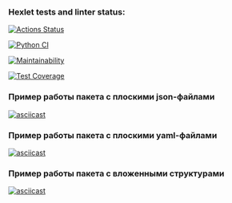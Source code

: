 ### Hexlet tests and linter status:
[![Actions Status](https://github.com/Namoralnovolevih/python-project-50/actions/workflows/hexlet-check.yml/badge.svg)](https://github.com/Namoralnovolevih/python-project-50/actions)

[![Python CI](https://github.com/Namoralnovolevih/python-project-50/actions/workflows/CI-Python.yml/badge.svg)](https://github.com/Namoralnovolevih/python-project-50/actions/workflows/CI-Python.yml)

[![Maintainability](https://api.codeclimate.com/v1/badges/fe01c41e63c7fd831c63/maintainability)](https://codeclimate.com/github/Namoralnovolevih/python-project-50/maintainability)

[![Test Coverage](https://api.codeclimate.com/v1/badges/fe01c41e63c7fd831c63/test_coverage)](https://codeclimate.com/github/Namoralnovolevih/python-project-50/test_coverage)

### Пример работы пакета с плоскими json-файлами
[![asciicast](https://asciinema.org/a/d0QDwyiKRT45YRFm7thb3B3aT.svg)](https://asciinema.org/a/d0QDwyiKRT45YRFm7thb3B3aT)

### Пример работы пакета с плоскими yaml-файлами
[![asciicast](https://asciinema.org/a/I69gWdMBBoVikxNKZMcxkc1V7.svg)](https://asciinema.org/a/I69gWdMBBoVikxNKZMcxkc1V7)

### Пример работы пакета с вложенными структурами
[![asciicast](https://asciinema.org/a/Xz2GdsISC6wS5mPPwuGH5XTRe.svg)](https://asciinema.org/a/Xz2GdsISC6wS5mPPwuGH5XTRe)